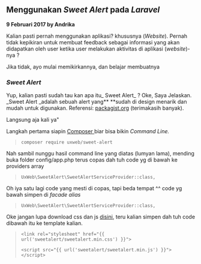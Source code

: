 ## Menggunakan _Sweet Alert_ pada _Laravel_

**9 Februari 2017 by Andrika**

Kalian pasti pernah menggunakan aplikasi? khususnya \(_Website_\). Pernah tidak kepikiran untuk membuat feedback sebagai informasi yang akan didapatkan oleh user ketika user melakukan aktivitas di aplikasi \(_website_\)-nya ?

Jika tidak, ayo mulai memikirkannya, dan belajar membuatnya

### _Sweet Alert_

Yup, kalian pasti sudah tau kan apa itu_ Sweet Alert_ ? Oke, Saya Jelaskan. \_Sweet  Alert \_adalah sebuah alert yang** **sudah di design menarik dan mudah untuk digunakan. Referensi: [packagist.org](https://packagist.org/packages/uxweb/sweet-alert) \(terimakasih banyak\).

Langsung aja kali ya"

Langkah pertama siapin [Composer ](https://getcomposer.org)biar bisa bikin _Command Line._

> `composer require uxweb/sweet-alert`

Nah sambil nunggu hasil command line yang diatas \(lumyan lama\), mending buka folder config/app.php terus copas dah tuh code yg di bawah ke providers array

> `UxWeb\SweetAlert\SweetAlertServiceProvider::class,`

Oh iya satu lagi code yang mesti di copas, tapi beda tempat ^^ code yg bawah simpen di _facade alias_

> `UxWeb\SweetAlert\SweetAlertServiceProvider::class,`

Oke jangan lupa download css dan js [disini](https://drive.google.com/file/d/11ollFhAQEms2BfU1R68xCCOuIzuFdfjN/view?usp=sharing), teru kalian simpen dah tuh code dibawah itu  ke template kalian.

> `<link rel="stylesheet" href="{{ url('sweetalert/sweetalert.min.css') }}">`
>
> `<script src="{{ url('sweetalert/sweetalert.min.js') }}"></script>`





